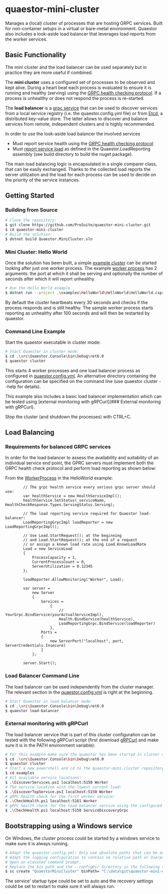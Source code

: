 # quaestor-mini-cluster
Manages a (local) cluster of processes that are hosting GRPC services. Built for non-container setups in a virtual or bare-metal environment. Quaestor also includes a look-aside load balancer that leverages load reports from the worker services.

## Basic Functionality

The mini cluster and the load balancer can be used separately but in practice they are more useful if combined.

The **mini cluster** uses a configured set of processes to be observed and kept alive. During a heart beat each process is evaluated to ensure it is running and healthy (serving) using the [GRPC health checking protocol](https://github.com/grpc/grpc/blob/master/doc/health-checking.md). If a process is unhealthy or does not respond the process is re-started.

The **load balancer** is a [grpc service](https://github.com/ProSuite/quaestor-mini-cluster/blob/main/src/Quaestor.ServiceDiscovery/service_discovery.proto) that can be used to discover services from a local service registry (i.e. the quaestor.config.yml file) or from [Etcd](https://etcd.io/), a distributed key-value store. The latter allows to discover and balance services from remote, independent clusters and is highly recommended.

In order to use the look-aside load balancer the involved services 

- Must report service health using the [GRPC health checking protocol](https://github.com/grpc/grpc/blob/master/doc/health-checking.md)
- Must [report service load](https://github.com/ProSuite/quaestor-mini-cluster/blob/main/src/Quaestor.LoadReporting/load_reporting.proto) as defined in the Quaestor.LoadReporting assembly (see build directory to build the nuget package).

The main load balancing logic is encapsulated in a single comparer class, that can be easily exchanged. Thanks to the collected load reports the server utilization and the load for each process can be used to decide on the priority of the service instances.

## Getting Started

### Building from Source

```sh
# Clone the repository:
$ git clone https://github.com/ProSuite/quaestor-mini-cluster.git
$ cd quaestor-mini-cluster
# Build the solution:
$ dotnet build Quaestor.MiniCluster.sln
```

### Mini Cluster: Hello World

Once the solution has been built, a simple [example cluster](https://github.com/ProSuite/quaestor-mini-cluster/blob/main/examples/HelloWorld/HelloWorld/Program.cs) can be started looking after just one worker process. The example [worker process](https://github.com/ProSuite/quaestor-mini-cluster/blob/main/examples/HelloWorld/WorkerProcess/Program.cs) has 2 arguments: the port at which it shall be serving and optionally the number of seconds after which it will report unhealthy.

```sh
# Run the Hello World example
$ dotnet run --project .\examples\HelloWorld\HelloWorld\HelloWorld.csproj
```

By default the cluster heartbeats every 30 seconds and checks if the process responds and is still healthy. The sample worker process starts reporting as unhealthy after 100 seconds and will then be restarted by quaestor.

### Command Line Example

Start the quaestor executable in cluster mode:

```sh
# Start Quaestor in cluster mode:
$ cd .\src\Quaestor.Console\bin\Debug\net6.0
$ quaestor cluster
```
This starts 4 worker processes and one load balancer process as configured in [quaestor.config.yml](https://github.com/ProSuite/quaestor-mini-cluster/blob/main/src/Quaestor.Console/quaestor.config.yml). An alternative directory containing the configuration can be specified on the command line (use quaestor cluster --help for details).

This example also includes a basic load balancer implementation which can be tested using [external monitoring with gRPCurl](### External monitoring with gRPCurl).

Stop the cluster (and shutdown the processes) with CTRL+C.

## Load Balancing

### Requirements for balanced GRPC services

In order for the load balancer to assess the availability and suitability of an individual service end point, the GPRC servers must implement both the GRPC health check protocol and perform load reporting as shown below:

From the [WorkerProcess](https://github.com/ProSuite/quaestor-mini-cluster/blob/main/examples/HelloWorld/WorkerProcess/Program.cs) in the HelloWorld example:

			// The grpc health service every serious grpc server should use:
			var healthService = new HealthServiceImpl();
			healthService.SetStatus(_serviceName, HealthCheckResponse.Types.ServingStatus.Serving);
	
			// The load reporting service required for Quaestor load-balancer:
			LoadReportingGrpcImpl loadReporter = new LoadReportingGrpcImpl();
	
			// Use Load.StartRequest(); at the beginning
			// and Load.StartRequest(); at the end of a request
			// or assign a known load rate using Load.KnownLoadRate
			Load = new ServiceLoad
			{
				ProcessCapacity = 1,
				CurrentProcessCount = 0,
				ServerUtilization = 0.12345
			};
	
			loadReporter.AllowMonitoring("Worker", Load);
	
			var server =
				new Server
				{
					Services =
						{
							// YourGrpc.BindService(yourActualServiceImpl),
							Health.BindService(healthService),
							LoadReportingGrpc.BindService(loadReporter)
						},
					Ports =
					{
						new ServerPort("localhost", port, ServerCredentials.Insecure)
					}
				};
	
			server.Start();

### Load Balancer Command Line

The load balancer can be used independently from the cluster manager. The relevant section in the [quaestor.config.yml](https://github.com/ProSuite/quaestor-mini-cluster/blob/main/src/Quaestor.Console/quaestor.config.yml) is right at the beginning.

```sh
# Start Quaestor in load balancer mode:
$ cd .\src\Quaestor.Console\bin\Debug\net6.0
$ quaestor load-balancer
```

### External monitoring with gRPCurl

The load balancer service that is part of this cluster configuration can be tested with the following gRPCurl script (first download [gRPCurl](https://github.com/fullstorydev/grpcurl/releases) and make sure it is in the PATH environment variable):
```sh
# For this example make sure the quaestor has been started in cluster mode:
$ cd .\src\Quaestor.Console\bin\Debug\net6.0
$ quaestor cluster
# Start a new powershell and cd to the quaestor-mini-cluster repository. Then:
$ cd examples
# All available service locations:
$ .\DiscoverServices.ps1 localhost:5150 Worker
# The service location with the lowest current load:
$ .\DiscoverTopService.ps1 localhost:5150 Worker
# gRPC health check for the first worker service:
$ .\CheckHealth.ps1 localhost:5161 Worker
# gRPC health check for the load balancer service using the configured service name:
$ .\CheckHealth.ps1 localhost:5150 ServiceDiscoveryGrpc
```

## Bootstrapping using a Windows service

On Windows, the cluster process could be started by a windows service to make sure it is always running.
```sh
# Adapt the quaestor.config.yml: Only use absolute paths that can be accessed by the local system account.
# Adapt the logging configuration to contain no relative path or Userprofile environment var.
# Open an elevated command prompt.
# Replace the bin path and the --configDir directory in the following statement.
$ sc create "QuaestorMiniCluster" binPath= "C:\data\git\quaestor-mini-cluster\build\output\Quaestor_0.0.6\quaestor.exe cluster --configDir C:\data\git\quaestor-mini-cluster\build\output\Quaestor_0.0.6" DisplayName= "Quaestor Mini Cluster"
```

The service' startup type could be set to auto and the recovery settings could be set to restart to make sure it will always run.

